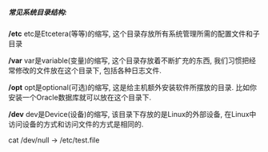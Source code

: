

##### 常见系统目录结构:

**/etc** etc是Etcetera(等等)的缩写, 这个目录存放所有系统管理所需的配置文件和子目录 

**/var** var是variable(变量)的缩写, 这个目录存放着不断扩充的东西, 我们习惯把经常修改的文件放在这个目录下, 包括各种日志文件.

**/opt** opt是optional(可选)的缩写, 这是给主机额外安装软件所摆放的目录. 比如你安装一个Oracle数据库就可以放在这个目录下.

**/dev** dev是Device(设备)的缩写, 该目录下存放的是Linux的外部设备, 在Linux中访问设备的方式和访问文件的方式是相同的.







cat /dev/null -> /etc/test.file

